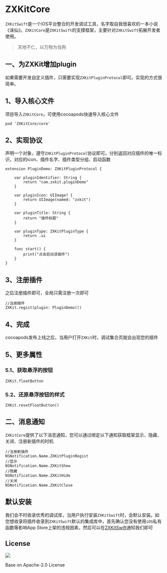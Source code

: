 # ZXKitCore

`ZXKitSwift`是一个iOS平台整合的开发调试工具，名字取自我很喜欢的一本小说《诛仙》。`ZXKitCore`是`ZXKitSwift`的支撑框架，主要针对`ZXKitSwift`拓展开发者使用。

> 天地不仁，以万物为刍狗


## 一、为ZXKit增加plugin

如果需要开发自定义插件，只需要实现`ZXKitPluginProtocol`即可。实现的方式很简单。

## 1、导入核心文件

项目导入`ZXKitCore`，可使用cocoapods快速导入核心文件

```
pod 'ZXKitCore/core'
```

## 2、实现协议

声明一个对象，遵守`ZXKitPluginProtocol`协议即可。分别返回对应插件的唯一标识，对应的icon、插件名字、插件类型分组、启动函数

```
extension PluginDemo: ZXKitPluginProtocol {

    var pluginIdentifier: String {
        return "com.zxkit.pluginDemo"
    }
    
    var pluginIcon: UIImage? {
        return UIImage(named: "zxkit")
    }

    var pluginTitle: String {
        return "插件标题"
    }

    var pluginType: ZXKitPluginType {
        return .ui
    }

    func start() {
        print("点击启动该插件")
    }
}
```

## 3、注册插件

之后注册插件即可，全局只需注册一次即可

```
//注册插件
ZXKit.regist(plugin: PluginDemo())
```

## 4、完成

cocoapods发布上线之后，当用户打开`ZXKit`时，调试集合页就会出现您的插件

## 5、更多属性

### 5.1、获取悬浮的按钮

```
ZXKit.floatButton
```

### 5.2、还原悬浮按钮的样式

```
ZXKit.resetFloatButton()
```

## 二、消息通知

`ZXKitCore`提供了以下消息通知，您可以通过绑定以下通知获取框架显示、隐藏、关闭、注册新插件的时机

```
//注册新插件
NSNotification.Name.ZXKitPluginRegist
//显示
NSNotification.Name.ZXKitShow
//隐藏
NSNotification.Name.ZXKitHide
//关闭
NSNotification.Name.ZXKitClose
```

## 默认安装

我们会不时收录优秀的调试库，当用户执行安装`ZXKitSwift`时，会默认安装。如您想收录将插件收录到`ZXKitSwift`默认的集成库中，首先确认您没有使用`iOS`私有函数等影响App Store上架的违规因素，然后可以在[ZXKitSwift](https://github.com/ZXKitCode/ZXKitSwift)通知我们即可


## License

![](https://camo.githubusercontent.com/eb9066a6d8e0950066f3757c420e3a607c0929583b48ebda6fd9a6f50ccfc8f1/68747470733a2f2f7777772e6170616368652e6f72672f696d672f41534632307468416e6e69766572736172792e6a7067)

Base on Apache-2.0 License

